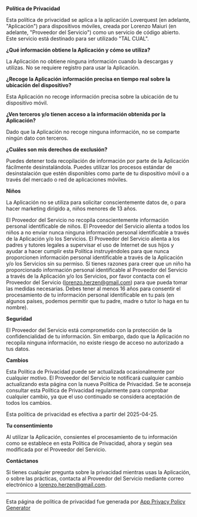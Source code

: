 **Política de Privacidad**

Esta política de privacidad se aplica a la aplicación Loverquest (en adelante, "Aplicación") para dispositivos móviles, creada por Lorenzo Maiuri (en adelante, "Proveedor del Servicio") como un servicio de código abierto. Este servicio está destinado para ser utilizado "TAL CUAL".

**¿Qué información obtiene la Aplicación y cómo se utiliza?**

La Aplicación no obtiene ninguna información cuando la descargas y utilizas. No se requiere registro para usar la Aplicación.

**¿Recoge la Aplicación información precisa en tiempo real sobre la ubicación del dispositivo?**

Esta Aplicación no recoge información precisa sobre la ubicación de tu dispositivo móvil.

**¿Ven terceros y/o tienen acceso a la información obtenida por la Aplicación?**

Dado que la Aplicación no recoge ninguna información, no se comparte ningún dato con terceros.

**¿Cuáles son mis derechos de exclusión?**

Puedes detener toda recopilación de información por parte de la Aplicación fácilmente desinstalándola. Puedes utilizar los procesos estándar de desinstalación que estén disponibles como parte de tu dispositivo móvil o a través del mercado o red de aplicaciones móviles.

**Niños**

La Aplicación no se utiliza para solicitar conscientemente datos de, o para hacer marketing dirigido a, niños menores de 13 años.

El Proveedor del Servicio no recopila conscientemente información personal identificable de niños. El Proveedor del Servicio alienta a todos los niños a no enviar nunca ninguna información personal identificable a través de la Aplicación y/o los Servicios. El Proveedor del Servicio alienta a los padres y tutores legales a supervisar el uso de Internet de sus hijos y ayudar a hacer cumplir esta Política instruyéndoles para que nunca proporcionen información personal identificable a través de la Aplicación y/o los Servicios sin su permiso. Si tienes razones para creer que un niño ha proporcionado información personal identificable al Proveedor del Servicio a través de la Aplicación y/o los Servicios, por favor contacta con el Proveedor del Servicio (lorenzo.herzen@gmail.com) para que pueda tomar las medidas necesarias. Debes tener al menos 16 años para consentir el procesamiento de tu información personal identificable en tu país (en algunos países, podemos permitir que tu padre, madre o tutor lo haga en tu nombre).

**Seguridad**

El Proveedor del Servicio está comprometido con la protección de la confidencialidad de tu información. Sin embargo, dado que la Aplicación no recopila ninguna información, no existe riesgo de acceso no autorizado a tus datos.

**Cambios**

Esta Política de Privacidad puede ser actualizada ocasionalmente por cualquier motivo. El Proveedor del Servicio te notificará cualquier cambio actualizando esta página con la nueva Política de Privacidad. Se te aconseja consultar esta Política de Privacidad regularmente para comprobar cualquier cambio, ya que el uso continuado se considera aceptación de todos los cambios.

Esta política de privacidad es efectiva a partir del 2025-04-25.

**Tu consentimiento**

Al utilizar la Aplicación, consientes el procesamiento de tu información como se establece en esta Política de Privacidad, ahora y según sea modificada por el Proveedor del Servicio.

**Contáctanos**

Si tienes cualquier pregunta sobre la privacidad mientras usas la Aplicación, o sobre las prácticas, contacta al Proveedor del Servicio mediante correo electrónico a lorenzo.herzen@gmail.com.

* * *

Esta página de política de privacidad fue generada por [App Privacy Policy Generator](https://app-privacy-policy-generator.nisrulz.com/)
